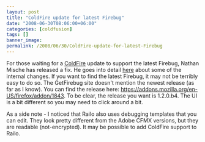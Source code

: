 ```yaml
---
layout: post
title: "ColdFire update for latest Firebug"
date: "2008-06-30T08:06:00+06:00"
categories: [coldfusion]
tags: []
banner_image: 
permalink: /2008/06/30/ColdFire-update-for-latest-Firebug
---
```


For those waiting for a <a href="http://coldfire.riaforge.org">ColdFire</a> update to support the latest Firebug, Nathan Mische has released a fix. He goes into detail <a href="http://www.mischefamily.com/nathan/index.cfm/2008/6/29/ColdFire-12-Released">here</a> about some of the internal changes. If you want to find the latest Firebug, it may not be terribly easy to do so. The GetFirebug site doesn't mention the newest release (as far as I know). You can find the release here: <a href="https://addons.mozilla.org/en-US/firefox/addon/1843">https://addons.mozilla.org/en-US/firefox/addon/1843</a>. To be clear, the release you want is 1.2.0.b4. The UI is a bit different so you may need to click around a bit. 

As a side note - I noticed that Railo also uses debugging templates that you can edit. They look pretty different from the Adobe CFMX versions, but they are readable (not-encrypted). It may be possible to add ColdFire support to Railo.